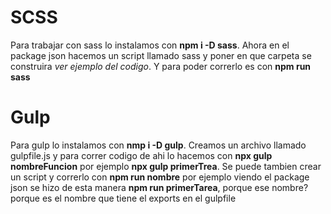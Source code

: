 # SCSS
Para trabajar con sass lo instalamos con **npm i -D sass**.
Ahora en el package json hacemos un script llamado sass y poner en que carpeta se construira *ver ejemplo del codigo*.
 Y para poder correrlo es con **npm run sass**

# Gulp
Para gulp lo instalamos con **nmp i -D gulp**.
Creamos un archivo llamado gulpfile.js y para correr codigo de ahi lo hacemos con **npx gulp nombreFuncion** por ejemplo **npx gulp primerTrea**.
Se puede tambien crear un script y correrlo con **npm run nombre** por ejemplo viendo el package json se hizo de esta manera **npm run primerTarea**, porque ese nombre? porque es el nombre que tiene el exports en el gulpfile